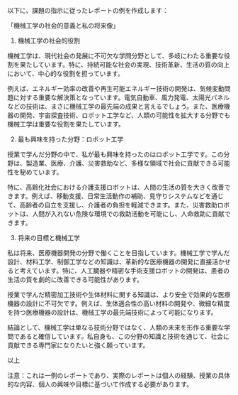 以下に、課題の指示に従ったレポートの例を作成します：

「機械工学の社会的意義と私の将来像」

1. 機械工学の社会的役割

機械工学は、現代社会の発展に不可欠な学問分野として、多岐にわたる重要な役割を果たしています。特に、持続可能な社会の実現、技術革新、生活の質の向上において、中心的な役割を担っています。

例えば、エネルギー効率の改善や再生可能エネルギー技術の開発は、気候変動問題に対する重要な解決策となっています。電気自動車、風力発電、太陽光パネルなどの技術は、まさに機械工学の最先端の成果と言えるでしょう。また、医療機器の開発、宇宙探査技術、ロボット工学など、人類の可能性を拡大する分野でも機械工学は重要な役割を果たしています。

2. 最も興味を持った分野：ロボット工学

授業で学んだ分野の中で、私が最も興味を持ったのはロボット工学です。この分野は、製造業、医療、介護、災害救助など、多様な領域で社会に貢献できる可能性を秘めています。

特に、高齢化社会における介護支援ロボットは、人間の生活の質を大きく改善できます。例えば、移動支援、日常生活動作の補助、見守りシステムなどを通じて、高齢者の自立を支援し、介護者の負担を軽減できます。また、災害救助ロボットは、人間が入れない危険な環境での救助活動を可能にし、人命救助に貢献できます。

3. 将来の目標と機械工学

私は将来、医療機器開発の分野で働くことを目指しています。機械工学で学んだ設計、材料工学、制御工学などの知識は、革新的な医療機器の開発に直接活かせると考えています。特に、人工臓器や精密な手術支援ロボットの開発は、患者の生活の質を劇的に改善できる可能性があります。

授業で学んだ精密加工技術や生体材料に関する知識は、より安全で効果的な医療機器の設計に不可欠です。例えば、生体適合性の高い材料の開発や、微細な精度を持つ医療機器の設計は、機械工学の最先端技術によって可能になります。

結論として、機械工学は単なる技術分野ではなく、人類の未来を形作る重要な学問であると確信しています。私自身も、この分野の知識と技術を通じて、社会に貢献できる専門家になりたいと強く願っています。

以上

注意：これは一例のレポートであり、実際のレポートは個人の経験、授業の具体的な内容、個人の興味や目標に基づいて作成する必要があります。